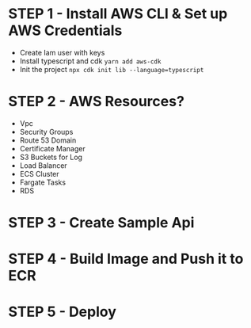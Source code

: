 




# STEP 1 - Install AWS CLI & Set up AWS Credentials

- Create Iam user with keys
- Install typescript and cdk `yarn add aws-cdk`
- Init the project `npx cdk init lib --language=typescript`

# STEP 2 - AWS Resources?

- Vpc
- Security Groups
- Route 53 Domain
- Certificate Manager
- S3 Buckets for Log
- Load Balancer
- ECS Cluster
- Fargate Tasks
- RDS

# STEP 3 - Create Sample Api


# STEP 4 - Build Image and Push it to ECR

# STEP 5 - Deploy




